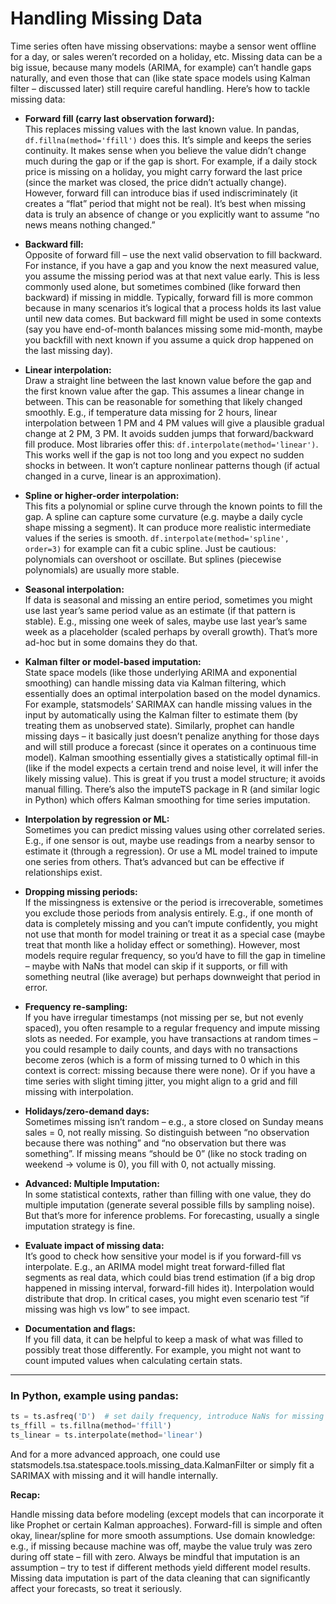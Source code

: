 # Handling Missing Data

Time series often have missing observations: maybe a sensor went offline for a day, or sales weren’t recorded on a holiday, etc. Missing data can be a big issue, because many models (ARIMA, for example) can’t handle gaps naturally, and even those that can (like state space models using Kalman filter – discussed later) still require careful handling. Here’s how to tackle missing data:

- **Forward fill (carry last observation forward):**  
  This replaces missing values with the last known value. In pandas, `df.fillna(method='ffill')` does this. It’s simple and keeps the series continuity. It makes sense when you believe the value didn’t change much during the gap or if the gap is short. For example, if a daily stock price is missing on a holiday, you might carry forward the last price (since the market was closed, the price didn’t actually change). However, forward fill can introduce bias if used indiscriminately (it creates a “flat” period that might not be real). It’s best when missing data is truly an absence of change or you explicitly want to assume “no news means nothing changed.”

- **Backward fill:**  
  Opposite of forward fill – use the next valid observation to fill backward. For instance, if you have a gap and you know the next measured value, you assume the missing period was at that next value early. This is less commonly used alone, but sometimes combined (like forward then backward) if missing in middle. Typically, forward fill is more common because in many scenarios it’s logical that a process holds its last value until new data comes. But backward fill might be used in some contexts (say you have end-of-month balances missing some mid-month, maybe you backfill with next known if you assume a quick drop happened on the last missing day).

- **Linear interpolation:**  
  Draw a straight line between the last known value before the gap and the first known value after the gap. This assumes a linear change in between. This can be reasonable for something that likely changed smoothly. E.g., if temperature data missing for 2 hours, linear interpolation between 1 PM and 4 PM values will give a plausible gradual change at 2 PM, 3 PM. It avoids sudden jumps that forward/backward fill produce. Most libraries offer this: `df.interpolate(method='linear')`. This works well if the gap is not too long and you expect no sudden shocks in between. It won’t capture nonlinear patterns though (if actual changed in a curve, linear is an approximation).

- **Spline or higher-order interpolation:**  
  This fits a polynomial or spline curve through the known points to fill the gap. A spline can capture some curvature (e.g. maybe a daily cycle shape missing a segment). It can produce more realistic intermediate values if the series is smooth. `df.interpolate(method='spline', order=3)` for example can fit a cubic spline. Just be cautious: polynomials can overshoot or oscillate. But splines (piecewise polynomials) are usually more stable.

- **Seasonal interpolation:**  
  If data is seasonal and missing an entire period, sometimes you might use last year’s same period value as an estimate (if that pattern is stable). E.g., missing one week of sales, maybe use last year’s same week as a placeholder (scaled perhaps by overall growth). That’s more ad-hoc but in some domains they do that.

- **Kalman filter or model-based imputation:**  
  State space models (like those underlying ARIMA and exponential smoothing) can handle missing data via Kalman filtering, which essentially does an optimal interpolation based on the model dynamics. For example, statsmodels’ SARIMAX can handle missing values in the input by automatically using the Kalman filter to estimate them (by treating them as unobserved state). Similarly, prophet can handle missing days – it basically just doesn’t penalize anything for those days and will still produce a forecast (since it operates on a continuous time model). Kalman smoothing essentially gives a statistically optimal fill-in (like if the model expects a certain trend and noise level, it will infer the likely missing value). This is great if you trust a model structure; it avoids manual filling. There’s also the imputeTS package in R (and similar logic in Python) which offers Kalman smoothing for time series imputation.

- **Interpolation by regression or ML:**  
  Sometimes you can predict missing values using other correlated series. E.g., if one sensor is out, maybe use readings from a nearby sensor to estimate it (through a regression). Or use a ML model trained to impute one series from others. That’s advanced but can be effective if relationships exist.

- **Dropping missing periods:**  
  If the missingness is extensive or the period is irrecoverable, sometimes you exclude those periods from analysis entirely. E.g., if one month of data is completely missing and you can’t impute confidently, you might not use that month for model training or treat it as a special case (maybe treat that month like a holiday effect or something). However, most models require regular frequency, so you’d have to fill the gap in timeline – maybe with NaNs that model can skip if it supports, or fill with something neutral (like average) but perhaps downweight that period in error.

- **Frequency re-sampling:**  
  If you have irregular timestamps (not missing per se, but not evenly spaced), you often resample to a regular frequency and impute missing slots as needed. For example, you have transactions at random times – you could resample to daily counts, and days with no transactions become zeros (which is a form of missing turned to 0 which in this context is correct: missing because there were none). Or if you have a time series with slight timing jitter, you might align to a grid and fill missing with interpolation.

- **Holidays/zero-demand days:**  
  Sometimes missing isn’t random – e.g., a store closed on Sunday means sales = 0, not really missing. So distinguish between “no observation because there was nothing” and “no observation but there was something”. If missing means “should be 0” (like no stock trading on weekend -> volume is 0), you fill with 0, not actually missing.

- **Advanced: Multiple Imputation:**  
  In some statistical contexts, rather than filling with one value, they do multiple imputation (generate several possible fills by sampling noise). But that’s more for inference problems. For forecasting, usually a single imputation strategy is fine.

- **Evaluate impact of missing data:**  
  It’s good to check how sensitive your model is if you forward-fill vs interpolate. E.g., an ARIMA model might treat forward-filled flat segments as real data, which could bias trend estimation (if a big drop happened in missing interval, forward-fill hides it). Interpolation would distribute that drop. In critical cases, you might even scenario test “if missing was high vs low” to see impact.

- **Documentation and flags:**  
  If you fill data, it can be helpful to keep a mask of what was filled to possibly treat those differently. For example, you might not want to count imputed values when calculating certain stats.

---

### In Python, example using pandas:
```python
ts = ts.asfreq('D')  # set daily frequency, introduce NaNs for missing days
ts_ffill = ts.fillna(method='ffill')
ts_linear = ts.interpolate(method='linear')
```

And for a more advanced approach, one could use statsmodels.tsa.statespace.tools.missing_data.KalmanFilter or simply fit a SARIMAX with missing and it will handle internally.

**Recap:**

Handle missing data before modeling (except models that can incorporate it like Prophet or certain Kalman approaches). Forward-fill is simple and often okay, linear/spline for more smooth assumptions. Use domain knowledge: e.g., if missing because machine was off, maybe the value truly was zero during off state – fill with zero. Always be mindful that imputation is an assumption – try to test if different methods yield different model results. Missing data imputation is part of the data cleaning that can significantly affect your forecasts, so treat it seriously.
